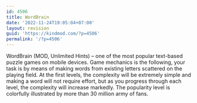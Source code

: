 ```yaml
---
id: 4506
title: WordBrain
date: '2022-11-24T19:05:04+07:00'
layout: revision
guid: 'https://kindmod.com/?p=4506'
permalink: '/?p=4506'
---
```


WordBrain (MOD, Unlimited Hints) – one of the most popular text-based puzzle games on mobile devices. Game mechanics is the following, your task is by means of making words from existing letters scattered on the playing field. At the first levels, the complexity will be extremely simple and making a word will not require effort, but as you progress through each level, the complexity will increase markedly. The popularity level is colorfully illustrated by more than 30 million army of fans.